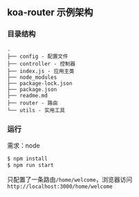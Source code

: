 ## koa-router 示例架构

### 目录结构

```
.
├── config - 配置文件
├── controller - 控制器
├── index.js - 应用主类
├── node_modules
├── package-lock.json
├── package.json
├── readme.md
├── router - 路由
└── utils - 实用工具
```
### 运行

需求：node

```bash
$ npm install
$ npm run start
```

只配置了一条路由`/home/welcome`，浏览器访问`http://localhost:3000/home/welcome`